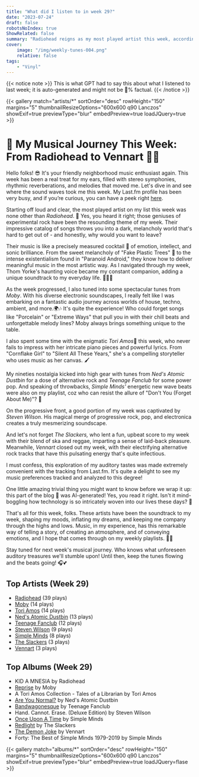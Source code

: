 ```yaml
---
title: "What did I listen to in week 29?"
date: "2023-07-24"
draft: false
robotsNoIndex: true
ShowRelated: false
summary: "Radiohead reigns as my most played artist this week, according to LastFM data. Their experimental rock sounds satisfy my seemingly insatiable craving for unique musical textures and profound lyricism."
cover:
    image: "/img/weekly-tunes-004.png"
    relative: false
tags:
    - "Vinyl"
---
```


{{< notice note >}}
This is what GPT had to say this about what I listened to last week; it is auto-generated and might not be 💯% factual.
{{< /notice >}}

{{< gallery match="artists/*" sortOrder="desc" rowHeight="150" margins="5" thumbnailResizeOptions="600x600 q90 Lanczos" showExif=true previewType="blur" embedPreview=true loadJQuery=true >}}

# 🎵 My Musical Journey This Week: From Radiohead to Vennart 🥁🎸

Hello folks! 😎 It's your friendly neighborhood music enthusiast again. This week has been a real treat for my ears, filled with stereo symphonies, rhythmic reverberations, and melodies that moved me. Let's dive in and see where the sound waves took me this week. My Last.fm profile has been very busy, and if you’re curious, you can have a peek right [here](https://www.last.fm/user/RussMckendrick).

Starting off loud and clear, the most played artist on my list this week was none other than *Radiohead*. 🎵 Yes, you heard it right; those geniuses of experimental rock have been the resounding theme of my week. Their impressive catalog of songs throws you into a dark, melancholy world that's hard to get out of - and honestly, why would you want to leave?

Their music is like a precisely measured cocktail 🍹 of emotion, intellect, and sonic brilliance. From the sweet melancholy of "Fake Plastic Trees" 🎄 to the intense existentialism found in "Paranoid Android," they know how to deliver meaningful music in the most artistic way. As I navigated through my week, Thom Yorke's haunting voice became my constant companion, adding a unique soundtrack to my everyday life. 🚶‍♂️🎵

As the week progressed, I also tuned into some spectacular tunes from *Moby*. With his diverse electronic soundscapes, I really felt like I was embarking on a fantastic audio journey across worlds of house, techno, ambient, and more.🌍🎶 It's quite the experience! Who could forget songs like "Porcelain" or "Extreme Ways" that pull you in with their chill beats and unforgettable melody lines? Moby always brings something unique to the table.

I also spent some time with the enigmatic *Tori Amos*🎹 this week, who never fails to impress with her intricate piano pieces and powerful lyrics. From "Cornflake Girl" to "Silent All These Years," she's a compelling storyteller who uses music as her canvas. 🖌️ 

My nineties nostalgia kicked into high gear with tunes from *Ned's Atomic Dustbin* for a dose of alternative rock and *Teenage Fanclub* for some power pop. And speaking of throwbacks, *Simple Minds'* energetic new wave beats were also on my playlist, coz who can resist the allure of "Don't You (Forget About Me)"? 🎺

On the progressive front, a good portion of my week was captivated by *Steven Wilson*. His magical merge of progressive rock, pop, and electronica creates a truly mesmerizing soundscape.

And let's not forget *The Slackers,* who lent a fun, upbeat score to my week with their blend of ska and reggae, imparting a sense of laid-back pleasure. Meanwhile, *Vennart* closed out my week, with their electrifying alternative rock tracks that have this pulsating energy that's quite infectious. 

I must confess, this exploration of my auditory tastes was made extremely convenient with the tracking from Last.fm. It's quite a delight to see my music preferences tracked and analyzed to this degree!

One little amazing trivial thing you might want to know before we wrap it up: this part of the blog 📝 was AI-generated! Yes, you read it right. Isn't it mind-boggling how technology is so intricately woven into our lives these days? 🤯

That's all for this week, folks. These artists have been the soundtrack to my week, shaping my moods, inflating my dreams, and keeping me company through the highs and lows. Music, in my experience, has this remarkable way of telling a story, of creating an atmosphere, and of conveying emotions, and I hope that comes through on my weekly playlists. 🎵💙

Stay tuned for next week's musical journey. Who knows what unforeseen auditory treasures we'll stumble upon! Until then, keep the tunes flowing and the beats going! 🎧💕

## Top Artists (Week 29)

- [Radiohead](https://www.mckendrick.rocks/artist/radiohead/) (39 plays)
- [Moby](https://www.mckendrick.rocks/artist/moby/) (14 plays)
- [Tori Amos](https://www.mckendrick.rocks/artist/tori-amos/) (14 plays)
- [Ned's Atomic Dustbin](https://www.mckendrick.rocks/artist/neds-atomic-dustbin/) (13 plays)
- [Teenage Fanclub](https://www.mckendrick.rocks/artist/teenage-fanclub/) (12 plays)
- [Steven Wilson](https://www.mckendrick.rocks/artist/steven-wilson/) (9 plays)
- [Simple Minds](https://www.mckendrick.rocks/artist/simple-minds/) (8 plays)
- [The Slackers](https://www.mckendrick.rocks/artist/the-slackers/) (3 plays)
- [Vennart](https://www.mckendrick.rocks/artist/vennart/) (3 plays)


## Top Albums (Week 29)

- KID A MNESIA by Radiohead
- [Reprise](https://www.mckendrick.rocks/albums/reprise-18089404/) by Moby
- A Tori Amos Collection - Tales of a Librarian by Tori Amos
- [Are You Normal?](https://www.mckendrick.rocks/albums/are-you-normal-929001/) by Ned's Atomic Dustbin
- [Bandwagonesque](https://www.mckendrick.rocks/albums/bandwagonesque-8667450/) by Teenage Fanclub
- Hand. Cannot. Erase. (Deluxe Edition) by Steven Wilson
- [Once Upon A Time](https://www.mckendrick.rocks/albums/once-upon-a-time-762207/) by Simple Minds
- [Redlight](https://www.mckendrick.rocks/albums/redlight-10018831/) by The Slackers
- [The Demon Joke](https://www.mckendrick.rocks/albums/the-demon-joke-7147581/) by Vennart
- Forty: The Best of Simple Minds 1979-2019 by Simple Minds


{{< gallery match="albums/*" sortOrder="desc" rowHeight="150" margins="5" thumbnailResizeOptions="600x600 q90 Lanczos" showExif=true previewType="blur" embedPreview=true loadJQuery=flase >}}
